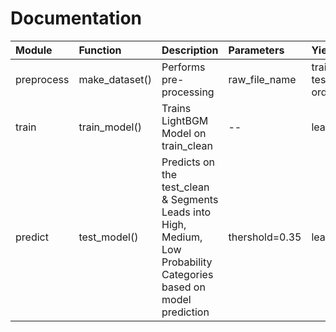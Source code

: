# Documentation

| Module | Function | Description | Parameters | Yields | Returns |
| :--- | :--- | :--- | :--- | :--- | :--- |
| preprocess | make_dataset() | Performs pre-processing | raw_file_name | train_set, train_clean, test_set, test_clean & ord_encoder.pkl | train_clean, test_clean
| train | train_model() | Trains LightBGM Model on train_clean | -- | lead_scoring_model.pkl | training cross_validation results.
| predict | test_model() | Predicts on the test_clean & Segments Leads into High, Medium, Low Probability Categories based on model prediction  | thershold=0.35 | lead_scoring.csv | classification_report, confusion_matrix(normalize="true")
